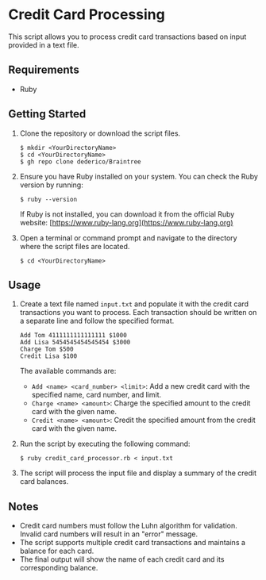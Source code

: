 # Credit Card Processing

This script allows you to process credit card transactions based on input provided in a text file.

## Requirements

- Ruby

## Getting Started

1. Clone the repository or download the script files.

   ```
   $ mkdir <YourDirectoryName>
   $ cd <YourDirectoryName>
   $ gh repo clone dederico/Braintree
   ```

2. Ensure you have Ruby installed on your system. You can check the Ruby version by running:

   ```
   $ ruby --version
   ```

   If Ruby is not installed, you can download it from the official Ruby website: [https://www.ruby-lang.org](https://www.ruby-lang.org)

3. Open a terminal or command prompt and navigate to the directory where the script files are located.

   ```
   $ cd <YourDirectoryName>
   ```

## Usage

1. Create a text file named `input.txt` and populate it with the credit card transactions you want to process. Each transaction should be written on a separate line and follow the specified format.

   ```
   Add Tom 4111111111111111 $1000
   Add Lisa 5454545454545454 $3000
   Charge Tom $500
   Credit Lisa $100
   ```

   The available commands are:
   - `Add <name> <card_number> <limit>`: Add a new credit card with the specified name, card number, and limit.
   - `Charge <name> <amount>`: Charge the specified amount to the credit card with the given name.
   - `Credit <name> <amount>`: Credit the specified amount from the credit card with the given name.

2. Run the script by executing the following command:

   ```
   $ ruby credit_card_processor.rb < input.txt
   ```

3. The script will process the input file and display a summary of the credit card balances.

## Notes

- Credit card numbers must follow the Luhn algorithm for validation. Invalid card numbers will result in an "error" message.
- The script supports multiple credit card transactions and maintains a balance for each card.
- The final output will show the name of each credit card and its corresponding balance.

